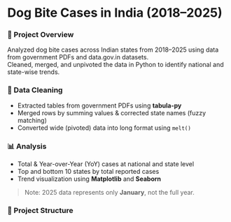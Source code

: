 # Dog Bite Cases in India (2018–2025)

### 🧾 Project Overview
Analyzed dog bite cases across Indian states from 2018–2025 using data from government PDFs and data.gov.in datasets.  
Cleaned, merged, and unpivoted the data in Python to identify national and state-wise trends.

### 🧹 Data Cleaning
- Extracted tables from government PDFs using **tabula-py**
- Merged rows by summing values & corrected state names (fuzzy matching)
- Converted wide (pivoted) data into long format using `melt()`

### 📊 Analysis
- Total & Year-over-Year (YoY) cases at national and state level  
- Top and bottom 10 states by total reported cases  
- Trend visualization using **Matplotlib** and **Seaborn**

> Note: 2025 data represents only **January**, not the full year.

### 📁 Project Structure

